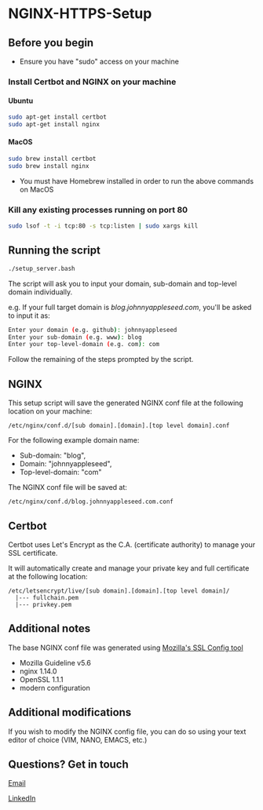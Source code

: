 # NGINX-HTTPS-Setup

## Before you begin

- Ensure you have "sudo" access on your machine

### Install Certbot and NGINX on your machine

#### Ubuntu

```bash
sudo apt-get install certbot
sudo apt-get install nginx
```

#### MacOS

```bash
sudo brew install certbot
sudo brew install nginx
```

- You must have Homebrew installed in order to run the above commands on MacOS

### Kill any existing processes running on port 80

```bash
sudo lsof -t -i tcp:80 -s tcp:listen | sudo xargs kill
```

## Running the script

```bash
./setup_server.bash
```

The script will ask you to input your domain, sub-domain and top-level domain individually.

e.g. If your full target domain is _blog.johnnyappleseed.com_, you'll be asked to input it as:

```bash
Enter your domain (e.g. github): johnnyappleseed
Enter your sub-domain (e.g. www): blog
Enter your top-level-domain (e.g. com): com
```

Follow the remaining of the steps prompted by the script.

## NGINX

This setup script will save the generated NGINX conf file at the following location on your machine:

```
/etc/nginx/conf.d/[sub domain].[domain].[top level domain].conf
```

For the following example domain name:

- Sub-domain: "blog",
- Domain: "johnnyappleseed",
- Top-level-domain: "com"

The NGINX conf file will be saved at:

```
/etc/nginx/conf.d/blog.johnnyappleseed.com.conf
```

## Certbot

Certbot uses Let's Encrypt as the C.A. (certificate authority) to manage your SSL certificate.

It will automatically create and manage your private key and full certificate at the following location:

```
/etc/letsencrypt/live/[sub domain].[domain].[top level domain]/
  |--- fullchain.pem
  |--- privkey.pem
```

## Additional notes

The base NGINX conf file was generated using [Mozilla's SSL Config tool](https://ssl-config.mozilla.org/#server=nginx&version=1.14.0&config=modern&openssl=1.1.1&guideline=5.6)

- Mozilla Guideline v5.6
- nginx 1.14.0
- OpenSSL 1.1.1
- modern configuration

## Additional modifications

If you wish to modify the NGINX config file, you can do so using your text editor of choice (VIM, NANO, EMACS, etc.)

## Questions? Get in touch

[Email](mailto:pm95dev@gmail.com?subject=NGINX%20HTTPS%20Setup)

[LinkedIn](https://linkedin.com/in/pietro-malky)

<!-- - Obtain your certificate with Let's Encrypt and Certbot
  - sudo certbot certonly --standalone -d _SUBDOMAIN_._DOMAIN_._TOPLEVELDOMAIN_ -->
<!-- # Generated with Mozilla's SSL configuration site

#  -->

<!-- # read -p "Continue? (Y/N): " confirm && [[ $confirm == [yY] || $confirm == [yY][eE][sS] ]] || exit 1 -->
